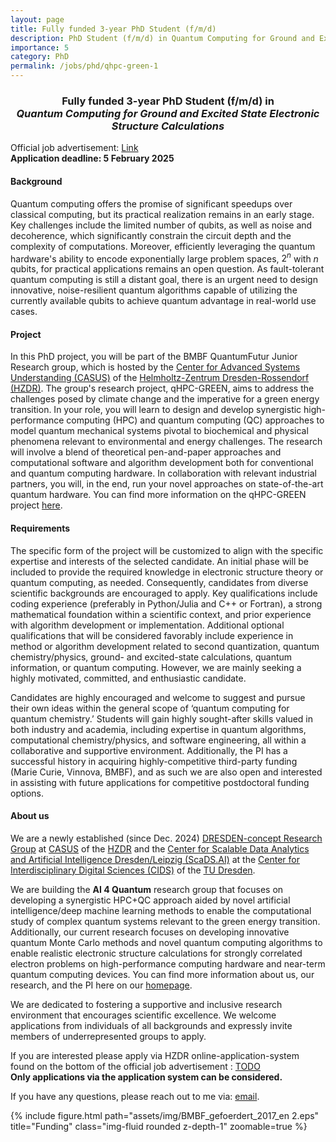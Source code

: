 ```yaml
---
layout: page
title: Fully funded 3-year PhD Student (f/m/d)
description: PhD Student (f/m/d) in Quantum Computing for Ground and Excited State Electronic Structure Calculations
importance: 5
category: PhD
permalink: /jobs/phd/qhpc-green-1
---
```


<h3>
<center>
Fully funded 3-year PhD Student (f/m/d) in <br><i>Quantum Computing for Ground and Excited State Electronic Structure Calculations </i>
</center>
</h3>

Official job advertisement: <a href='https://www.hzdr.de/db/Cms?pNid=490&pLang=en&pOid=73688'>Link</a> <br>
<b>Application deadline: 5 February 2025</b>

<h4> Background </h4>

Quantum computing offers the promise of significant speedups over classical computing, but its practical realization remains in an early stage. Key challenges include the limited number of qubits, as well as noise and decoherence, which significantly constrain the circuit depth and the complexity of computations. Moreover, efficiently leveraging the quantum hardware's ability to encode exponentially large problem spaces, $2^n$ with $n$ qubits, for practical applications remains an open question. As fault-tolerant quantum computing is still a distant goal, there is an urgent need to design innovative, noise-resilient quantum algorithms capable of utilizing the currently available qubits to achieve quantum advantage in real-world use cases.

<h4> Project </h4>

In this PhD project, you will be part of the BMBF QuantumFutur Junior Research group, which is hosted by the <a href='https://www.casus.science/'>Center for Advanced Systems Understanding (CASUS)</a> of the <a href='https://www.hzdr.de/db/Cms?pNid=0'>Helmholtz-Zentrum Dresden-Rossendorf (HZDR)</a>. The group's research project, qHPC-GREEN, aims to address the challenges posed by climate change and the imperative for a green energy transition. In your role, you will learn to design and develop synergistic high-performance computing (HPC) and quantum computing (QC) approaches to model quantum mechanical systems pivotal to biochemical and physical phenomena relevant to environmental and energy challenges. The research will involve a blend of theoretical pen-and-paper approaches and computational software and algorithm development both for conventional and quantum computing hardware. In collaboration with relevant industrial partners, you will, in the end, run your novel approaches on state-of-the-art quantum hardware. You can find more information on the qHPC-GREEN project <a href='/projects/qhpc/'>here</a>. 

<h4> Requirements </h4>

The specific form of the project will be customized to align with the specific expertise and interests of the selected candidate. An initial phase will be included to provide the required knowledge in electronic structure theory or quantum computing, as needed. Consequently, candidates from diverse scientific backgrounds are encouraged to apply. Key qualifications include coding experience (preferably in Python/Julia and C++ or Fortran), a strong mathematical foundation within a scientific context, and prior experience with algorithm development or implementation. Additional optional qualifications that will be considered favorably include experience in method or algorithm development related to second quantization, quantum chemistry/physics, ground- and excited-state calculations, quantum information, or quantum computing. However, we are mainly seeking a highly motivated, committed, and enthusiastic candidate. 

Candidates are highly encouraged and welcome to suggest and pursue their own ideas within the general scope of ‘quantum computing for quantum chemistry.’ Students will gain highly sought-after skills valued in both industry and academia, including expertise in quantum algorithms, computational chemistry/physics, and software engineering, all within a collaborative and supportive environment.
Additionally, the PI has a successful history in acquiring highly-competitive third-party funding (Marie Curie, Vinnova, BMBF), and as such we are also open and interested in assisting with future applications for competitive postdoctoral funding options. 

<h4> About us </h4>

We are a newly established (since Dec. 2024) <a href='https://dresden-concept.de/dresden-concept-research-groups/'>DRESDEN-concept Research Group</a> at <a href='https://www.casus.science/'>CASUS</a> of the <a href='https://www.hzdr.de/db/Cms?pNid=0'>HZDR</a> and the <a href='https://scads.ai/'>Center for Scalable Data Analytics and Artificial Intelligence Dresden/Leipzig (ScaDS.AI)</a> at the <a href='https://tu-dresden.de/cids'>Center for Interdiscip­linary Digital Sciences (CIDS)</a> of the <a href='https://tu-dresden.de/'>TU Dresden</a>. 

We are building the <b>AI 4 Quantum</b> research group that focuses on developing a synergistic HPC+QC approach aided by novel artificial intelligence/deep machine learning methods to enable the computational study of complex quantum systems relevant to the green energy transition. 
Additionally, our current research focuses on developing innovative quantum Monte Carlo methods and novel quantum computing algorithms to enable realistic electronic structure calculations for strongly correlated electron problems on high-performance computing hardware and near-term quantum computing devices.
You can find more information about us, our research, and the PI here on our <a href='https://dobrautz.github.io/'>homepage</a>. 

We are dedicated to fostering a supportive and inclusive research environment that encourages scientific excellence. We welcome applications from individuals of all backgrounds and expressly invite members of underrepresented groups to apply.

If you are interested please apply via HZDR online-application-system found on the bottom of the official job advertisement : <a href=''>TODO</a> <br>
<b>Only applications via the application system can be considered. </b>

If you have any questions, please reach out to me via: 
<a href="mailto:w.dobrautz@hzdr.de?subject=Questions regarding qHPC-GREEN-PhD ad">email</a>. 

{% include figure.html path="assets/img/BMBF_gefoerdert_2017_en 2.eps" title="Funding" class="img-fluid rounded z-depth-1" zoomable=true %}